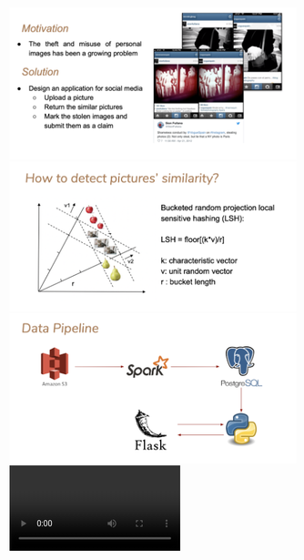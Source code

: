 ![picture1](https://github.com/xiaoxuan0526/Insight-DE-Project/blob/master/slides/WechatIMG268.png)
![picture2](https://github.com/xiaoxuan0526/Insight-DE-Project/blob/master/slides/WechatIMG269.png)
![picture3](https://github.com/xiaoxuan0526/Insight-DE-Project/blob/master/slides/WechatIMG270.png)
![video](https://github.com/xiaoxuan0526/Insight-DE-Project/blob/master/demo.mp4)


